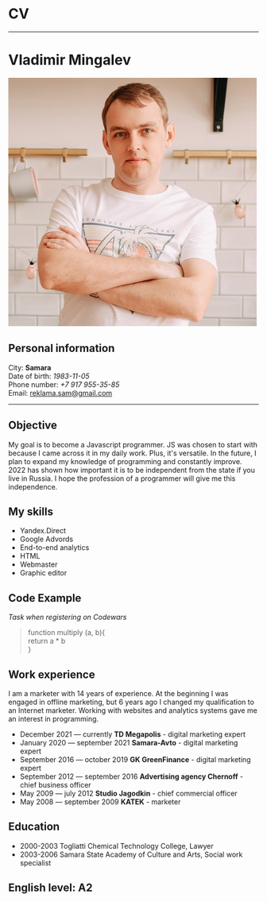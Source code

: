 # CV
*****
# Vladimir Mingalev
![foto](/accets/img/vmfoto.jpg)  
## Personal information
City: **Samara**  
Date of birth: *1983-11-05*  
Phone number: *+7 917 955-35-85*  
Email: reklama.sam@gmail.com  
*****
## Objective
My goal is to become a Javascript programmer. JS was chosen to start with because I came across it in my daily work. Plus, it's versatile. In the future, I plan to expand my knowledge of programming and constantly improve. 2022 has shown how important it is to be independent from the state if you live in Russia. I hope the profession of a programmer will give me this independence.
## My skills
* Yandex.Direct
* Google Advords
* End-to-end analytics
* HTML
* Webmaster
* Graphic editor
## Code Example
*Task when registering on Codewars* 
>function multiply (a, b){  
>return a * b  
>}
## Work experience
I am a marketer with 14 years of experience. At the beginning I was engaged in offline marketing, but 6 years ago I changed my qualification to an Internet marketer. Working with websites and analytics systems gave me an interest in programming.
* December 2021 — currently **TD Megapolis** - digital marketing expert
* January 2020 — september 2021 **Samara-Avto** - digital marketing expert
* September 2016 — october 2019 **GK GreenFinance** - digital marketing expert
* September 2012 — september 2016 **Advertising agency Chernoff** - chief business officer
* May 2009 — july 2012 **Studio Jagodkin** - chief commercial officer
* May 2008 — september 2009 **KATEK** - marketer 
## Education 
* 2000-2003 Togliatti Chemical Technology College, Lawyer
* 2003-2006 Samara State Academy of Culture and Arts, Social work specialist
## English level: A2
